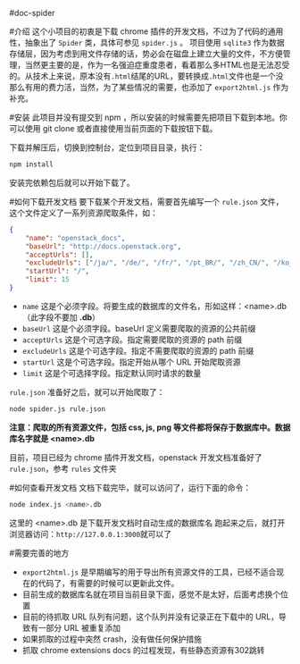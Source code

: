 #doc-spider

#介绍
这个小项目的初衷是下载 chrome 插件的开发文档，不过为了代码的通用性，抽象出了 `Spider` 类，具体可参见 `spider.js` 。
项目使用 `sqlite3` 作为数据存储层，因为考虑到用文件存储的话，势必会在磁盘上建立大量的文件，不方便管理，当然更主要的是，作为一名强迫症重度患者，看着那么多HTML也是无法忍受的。从技术上来说，原本没有`.html`结尾的URL，要转换成`.html`文件也是一个没那么有用的费力活，当然，为了某些情况的需要，也添加了 `export2html.js` 作为补充。

#安装
此项目并没有提交到 npm ，所以安装的时候需要先把项目下载到本地。你可以使用 git clone 或者直接使用当前页面的下载按钮下载。

下载并解压后，切换到控制台，定位到项目目录，执行：
```bash
npm install
```
安装完依赖包后就可以开始下载了。

#如何下载开发文档
要下载某个开发文档，需要首先编写一个 `rule.json` 文件，这个文件定义了一系列资源爬取条件，如：

```json
{
	"name": "openstack_docs",
	"baseUrl": "http://docs.openstack.org",
	"acceptUrls": [],
	"excludeUrls": ["/ja/", "/de/", "/fr/", "/pt_BR/", "/zh_CN/", "/ko_KR/"],
	"startUrl": "/",
	"limit": 15
}

```
* `name` 这是个必须字段。将要生成的数据库的文件名，形如这样：&lt;name&gt;.db（此字段不要加 **.db**）
* `baseUrl` 这是个必须字段。baseUrl 定义需要爬取的资源的公共前缀
* `acceptUrls` 这是个可选字段。指定需要爬取的资源的 path 前缀
* `excludeUrls` 这是个可选字段。指定不需要爬取的资源的 path 前缀
* `startUrl` 这是个可选字段。指定开始从哪个 URL 开始爬取资源
* `limit` 这是个可选择字段。指定默认同时请求的数量

`rule.json` 准备好之后，就可以开始爬取了：

```bash
node spider.js rule.json
```
**注意：爬取的所有资源文件，包括 css, js, png 等文件都将保存于数据库中。数据库名字就是 &lt;name&gt;.db**

目前，项目已经为 chrome 插件开发文档，openstack 开发文档准备好了 `rule.json`，参考 `rules` 文件夹

#如何查看开发文档
文档下载完毕，就可以访问了，运行下面的命令：

```bash
node index.js <name>.db
```

这里的 &lt;name&gt;.db 是下载开发文档时自动生成的数据库名
跑起来之后，就打开浏览器访问：`http://127.0.0.1:3000`就可以了

#需要完善的地方
* `export2html.js` 是早期编写的用于导出所有资源文件的工具，已经不适合现在的代码了，有需要的时候可以更新此文件。
* 目前生成的数据库名就在项目当前目录下面，感觉不是太好，后面考虑换个位置
* 目前的待抓取 URL 队列有问题，这个队列并没有记录正在下载中的 URL，导致有一部分 URL 被重复添加
* 如果抓取的过程中突然 crash，没有做任何保护措施
* 抓取 chrome extensions docs 的过程发现，有些静态资源有302跳转